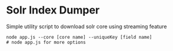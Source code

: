 # Solr Index Dumper

Simple utility script to download solr core using streaming feature

```
node app.js --core [core name] --uniqueKey [field name]
# node app.js for more options
```
